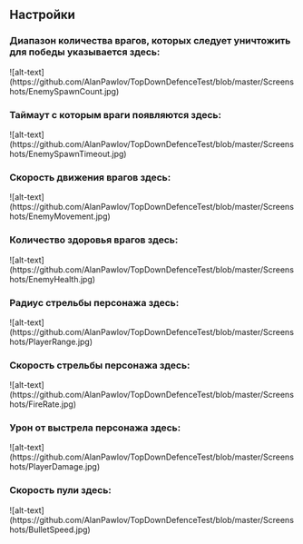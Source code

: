 <h2>Настройки</h2>

<h3>Диапазон количества врагов, которых следует уничтожить для победы указывается здесь:</h3>
![alt-text](https://github.com/AlanPawlov/TopDownDefenceTest/blob/master/Screenshots/EnemySpawnCount.jpg)

<h3>Таймаут с которым враги появляются здесь:</h3>
![alt-text](https://github.com/AlanPawlov/TopDownDefenceTest/blob/master/Screenshots/EnemySpawnTimeout.jpg)

<h3>Скорость движения врагов здесь:</h3>
![alt-text](https://github.com/AlanPawlov/TopDownDefenceTest/blob/master/Screenshots/EnemyMovement.jpg)

<h3>Количество здоровья врагов здесь:</h3>
![alt-text](https://github.com/AlanPawlov/TopDownDefenceTest/blob/master/Screenshots/EnemyHealth.jpg)

<h3>Радиус стрельбы персонажа здесь:</h3>
![alt-text](https://github.com/AlanPawlov/TopDownDefenceTest/blob/master/Screenshots/PlayerRange.jpg)

<h3>Скорость стрельбы персонажа здесь:</h3>
![alt-text](https://github.com/AlanPawlov/TopDownDefenceTest/blob/master/Screenshots/FireRate.jpg)

<h3>Урон от выстрела персонажа здесь:</h3>
![alt-text](https://github.com/AlanPawlov/TopDownDefenceTest/blob/master/Screenshots/PlayerDamage.jpg)

<h3>Скорость пули здесь:</h3>
![alt-text](https://github.com/AlanPawlov/TopDownDefenceTest/blob/master/Screenshots/BulletSpeed.jpg)
